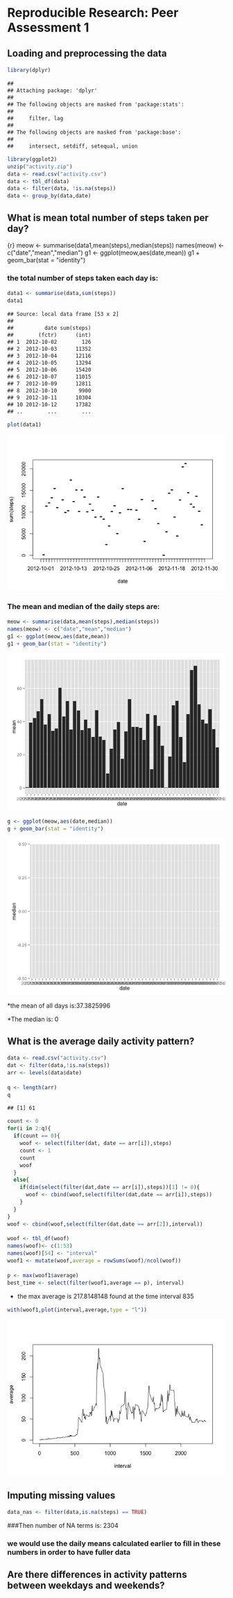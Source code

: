 # Reproducible Research: Peer Assessment 1


## Loading and preprocessing the data

```r
library(dplyr)
```

```
## 
## Attaching package: 'dplyr'
## 
## The following objects are masked from 'package:stats':
## 
##     filter, lag
## 
## The following objects are masked from 'package:base':
## 
##     intersect, setdiff, setequal, union
```

```r
library(ggplot2)
unzip("activity.zip")
data <- read.csv("activity.csv")
data <- tbl_df(data)
data <- filter(data, !is.na(steps))
data <- group_by(data,date)
```


## What is mean total number of steps taken per day?

{r}
meow <- summarise(data1,mean(steps),median(steps))
names(meow) <- c("date","mean","median")
g1 <- ggplot(meow,aes(date,mean))
g1 + geom_bar(stat = "identity")

### the total number of steps taken each day is:

```r
data1 <- summarise(data,sum(steps))
data1
```

```
## Source: local data frame [53 x 2]
## 
##          date sum(steps)
##        (fctr)      (int)
## 1  2012-10-02        126
## 2  2012-10-03      11352
## 3  2012-10-04      12116
## 4  2012-10-05      13294
## 5  2012-10-06      15420
## 6  2012-10-07      11015
## 7  2012-10-09      12811
## 8  2012-10-10       9900
## 9  2012-10-11      10304
## 10 2012-10-12      17382
## ..        ...        ...
```

```r
plot(data1)
```

![](PA1_template_files/figure-html/unnamed-chunk-3-1.png) 

### The mean and median of the daily steps are:

```r
meow <- summarise(data,mean(steps),median(steps))
names(meow) <- c("date","mean","median")
g1 <- ggplot(meow,aes(date,mean))
g1 + geom_bar(stat = "identity")
```

![](PA1_template_files/figure-html/unnamed-chunk-4-1.png) 

```r
g <- ggplot(meow,aes(date,median))
g + geom_bar(stat = "identity")
```

![](PA1_template_files/figure-html/unnamed-chunk-4-2.png) 

*the mean of all days is:37.3825996

*The median is: 0

## What is the average daily activity pattern?


```r
data <- read.csv("activity.csv")
dat <- filter(data,!is.na(steps))
arr <- levels(data$date)

q <- length(arr)
q
```

```
## [1] 61
```

```r
count <- 0
for(i in 2:q){
  if(count == 0){
    woof <- select(filter(dat, date == arr[i]),steps)
    count <- 1
    count
    woof
  }
  else{
    if(dim(select(filter(dat,date == arr[i]),steps))[1] != 0){
      woof <- cbind(woof,select(filter(dat,date == arr[i]),steps))
    }
  }
}
woof <- cbind(woof,select(filter(dat,date == arr[2]),interval))

woof <- tbl_df(woof)
names(woof)<- c(1:53)
names(woof)[54] <- "interval"
woof1 <- mutate(woof,average = rowSums(woof)/ncol(woof))

p <- max(woof1$average)
best_time <- select(filter(woof1,average == p), interval)
```

* the max average is 217.8148148 found at the time interval 835


```r
with(woof1,plot(interval,average,type = "l"))
```

![](PA1_template_files/figure-html/unnamed-chunk-6-1.png) 




## Imputing missing values


```r
data_nas <- filter(data,is.na(steps) == TRUE)
```
###Then number of NA terms is: 2304
### we would use the daily means calculated earlier to fill in these numbers in order to have fuller data





## Are there differences in activity patterns between weekdays and weekends?
